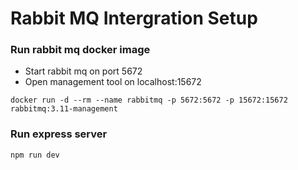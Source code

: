 # Rabbit MQ Intergration Setup

### Run rabbit mq docker image

- Start rabbit mq on port 5672
- Open management tool on localhost:15672

```shell
docker run -d --rm --name rabbitmq -p 5672:5672 -p 15672:15672 rabbitmq:3.11-management
```

### Run express server

```shell
npm run dev
```
